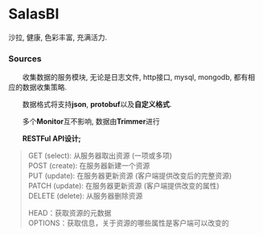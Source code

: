# SalasBI

沙拉, 健康, 色彩丰富, 充满活力.

### Sources
　　收集数据的服务模块, 无论是日志文件, http接口, mysql, mongodb, 都有相应的数据收集策略.<br/>

　　数据格式将支持**json**, **protobuf**以及**自定义格式**.<br/>

　　多个**Monitor**互不影响, 数据由**Trimmer**进行

　　<b>RESTFul API设计; </b>

 > GET (select): 从服务器取出资源 (一项或多项) <br/>
 > POST (create): 在服务器新建一个资源 <br/>
 > PUT (update): 在服务器更新资源 (客户端提供改变后的完整资源) <br/>
 > PATCH (update): 在服务器更新资源 (客户端提供改变的属性) <br/>
 > DELETE (delete): 从服务器删除资源<br/>
 > 
 > HEAD：获取资源的元数据 <br/>
 > OPTIONS：获取信息，关于资源的哪些属性是客户端可以改变的 <br/>
